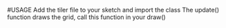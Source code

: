 #USAGE
Add the tiler file to your sketch and import the class
The update() function draws the grid, call this function in your draw()
